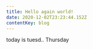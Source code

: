 ```yaml
---
title: Hello again world!
date: 2020-12-02T23:23:44.152Z
contentKey: blog
---
```

today is tuesd.. Thursday